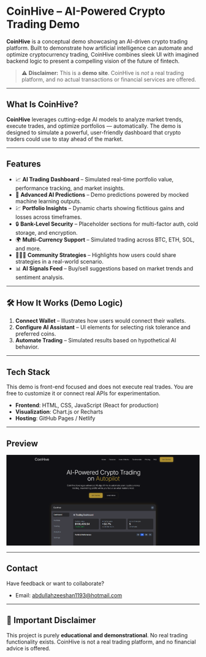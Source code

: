 #  CoinHive – AI-Powered Crypto Trading Demo

**CoinHive** is a conceptual demo showcasing an AI-driven crypto trading platform. Built to demonstrate how artificial intelligence can automate and optimize cryptocurrency trading, CoinHive combines sleek UI with imagined backend logic to present a compelling vision of the future of fintech.

> ⚠️ **Disclaimer:** This is a **demo site**. CoinHive is *not* a real trading platform, and no actual transactions or financial services are offered.

---

##  What Is CoinHive?

**CoinHive** leverages cutting-edge AI models to analyze market trends, execute trades, and optimize portfolios — automatically. The demo is designed to simulate a powerful, user-friendly dashboard that crypto traders could use to stay ahead of the market.

---

##  Features

- 📈 **AI Trading Dashboard** – Simulated real-time portfolio value, performance tracking, and market insights.
- 🤖 **Advanced AI Predictions** – Demo predictions powered by mocked machine learning outputs.
- 💹 **Portfolio Insights** – Dynamic charts showing fictitious gains and losses across timeframes.
- 🔒 **Bank-Level Security** – Placeholder sections for multi-factor auth, cold storage, and encryption.
- 🌍 **Multi-Currency Support** – Simulated trading across BTC, ETH, SOL, and more.
- 🧑‍🤝‍🧑 **Community Strategies** – Highlights how users could share strategies in a real-world scenario.
- 📊 **AI Signals Feed** – Buy/sell suggestions based on market trends and sentiment analysis.

---

## 🛠️ How It Works (Demo Logic)

1. **Connect Wallet** – Illustrates how users would connect their wallets.
2. **Configure AI Assistant** – UI elements for selecting risk tolerance and preferred coins.
3. **Automate Trading** – Simulated results based on hypothetical AI behavior.

---

##  Tech Stack

This demo is front-end focused and does not execute real trades. You are free to customize it or connect real APIs for experimentation.

- **Frontend**: HTML, CSS, JavaScript (React for production)
- **Visualization**: Chart.js or Recharts
- **Hosting**: GitHub Pages / Netlify 

---

##  Preview

![CoinHive Demo Screenshot](./CoinHive.png)  

---


##  Contact

Have feedback or want to collaborate?

- Email: abdullahzeeshan1193@hotmail.com

---

## 🚫 Important Disclaimer

This project is purely **educational and demonstrational**. No real trading functionality exists. CoinHive is not a real trading platform, and no financial advice is offered.

